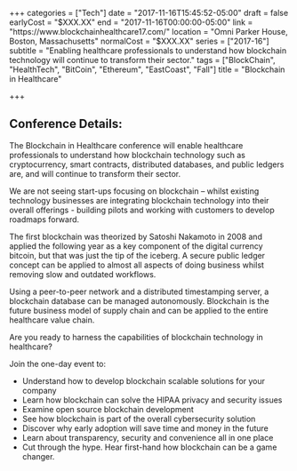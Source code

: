 +++
categories = ["Tech"]
date = "2017-11-16T15:45:52-05:00"
draft = false
earlyCost = "$XXX.XX"
end = "2017-11-16T00:00:00-05:00"
link = "https://www.blockchainhealthcare17.com/"
location = "Omni Parker House, Boston, Massachusetts"
normalCost = "$XXX.XX"
series = ["2017-16"]
subtitle = "Enabling healthcare professionals to understand how blockchain technology will continue to transform their sector."
tags = ["BlockChain", "HealthTech", "BitCoin", "Ethereum", "EastCoast", "Fall"]
title = "Blockchain in Healthcare"

+++


## Conference Details:

The Blockchain in Healthcare conference will enable healthcare professionals to understand how blockchain technology such as cryptocurrency, smart contracts, distributed databases, and public ledgers are, and will continue to transform their sector.

We are not seeing start-ups focusing on blockchain – whilst existing technology businesses are integrating blockchain technology into their overall offerings - building pilots and working with customers to develop roadmaps forward.

The first blockchain was theorized by Satoshi Nakamoto in 2008 and applied the following year as a key component of the digital currency bitcoin, but that was just the tip of the iceberg. A secure public ledger concept can be applied to almost all aspects of doing business whilst removing slow and outdated workflows.

Using a peer-to-peer network and a distributed timestamping server, a blockchain database can be managed autonomously. Blockchain is the future business model of supply chain and can be applied to the entire healthcare value chain.

Are you ready to harness the capabilities of blockchain technology in healthcare?

Join the one-day event to:

* Understand how to develop blockchain scalable solutions for your company
* Learn how blockchain can solve the HIPAA privacy and security issues
* Examine open source blockchain development
* See how blockchain is part of the overall cybersecurity solution
* Discover why early adoption will save time and money in the future
* Learn about transparency, security and convenience all in one place
* Cut through the hype. Hear first-hand how blockchain can be a game changer.